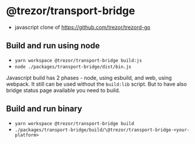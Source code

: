 # @trezor/transport-bridge

-   javascript clone of https://github.com/trezor/trezord-go

## Build and run using node

-   `yarn workspace @trezor/transport-bridge build:js`
-   `node ./packages/transport-bridge/dist/bin.js`

Javascript build has 2 phases - node, using esbuild, and web, using webpack. It still can be used without the `build:lib` script. But to have
also bridge status page available you need to build.

## Build and run binary

-   `yarn workspace @trezor/transport-bridge build`
-   `./packages/transport-bridge/build/\@trezor/transport-bridge-<your-platform>`
